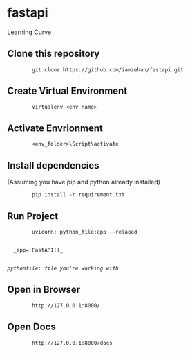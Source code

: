 # fastapi
Learning Curve

## Clone this repository

            git clone https://github.com/iamzehan/fastapi.git
            
## Create Virtual Environment

            virtualenv <env_name>
     
## Activate Envrionment

            <env_folder>\Script\activate

## Install dependencies
(Assuming you have pip and python already installed)

            pip install -r requirement.txt
## Run Project
            uvicorn: python_file:app --relaoad
  
  <code>
  _app= FastAPI()_
  
  _pythonfile: file you're working with_
</code>
## Open in Browser
            http://127.0.0.1:8000/

## Open Docs
            http://127.0.0.1:8000/docs
